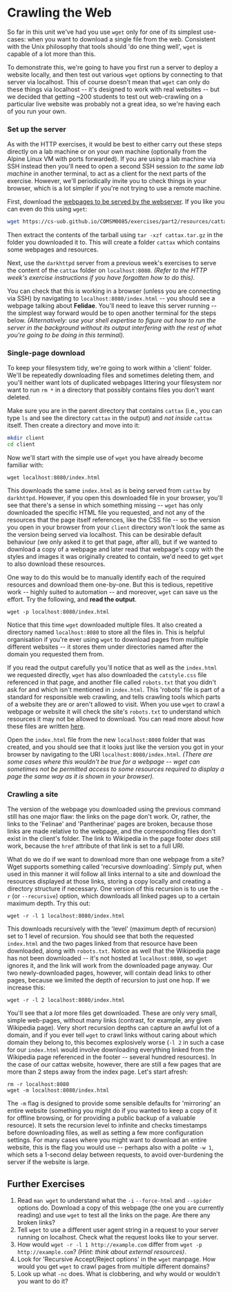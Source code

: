 # Crawling the Web

So far in this unit we've had you use `wget` only for one of its simplest
use-cases: when you want to download a single file from the web. Consistent with
the Unix philosophy that tools should 'do one thing well', `wget` is capable of
a lot more than this.

To demonstrate this, we're going to have you first run a server to deploy a
website locally, and then test out various `wget` options by connecting to that
server via localhost. This of course doesn't mean that `wget` can only do these
things via localhost -- it's designed to work with real websites -- but we
decided that getting ~200 students to test out web-crawling on a particular live
website was probably not a great idea, so we're having each of you run your own.

### Set up the server

As with the HTTP exercises, it would be best to either carry out these steps directly on a lab machine
or on your own machine (optionally from the Alpine Linux VM with ports forwarded). If you are using 
a lab machine via SSH instead then you'll need to open a second SSH session _to the same lab machine_ 
in another terminal, to act as a client for the next parts of the exercise.
However, we'll periodically invite you to check things in your browser, which is
a lot simpler if you're not trying to use a remote machine.

First, download the [webpages to be served by the webserver](../resources/cattax.tar.gz). 
If you like you can even do this using `wget`:

```bash
wget https://cs-uob.github.io/COMSM0085/exercises/part2/resources/cattax.tar.gz
```

Then extract the contents of the tarball using `tar -xzf cattax.tar.gz` in the
folder you downloaded it to. This will create a folder `cattax` which contains some
webpages and resources.

Next, use the `darkhttpd` server from a previous week's exercises to
serve the content of the `cattax` folder on `localhost:8080`. _(Refer to the
HTTP week's exercise instructions if you have forgotten how to do this)_. 

You can check that this is working in a browser (unless you are connecting via
SSH) by navigating to `localhost:8080/index.html` -- you should see a webpage
talking about **Felidae**. You'll need to leave this server running -- the
simplest way forward would be to open another terminal for the steps below.
_(Alternatively: use your shell expertise to figure out how to run the server in
the background without its output interfering with the rest of what you're going
to be doing in this terminal)._

### Single-page download

To keep your filesystem tidy, we're going to work within a 'client' folder.
We'll be repeatedly downloading files and sometimes deleting them, and you'll
neither want lots of duplicated webpages littering your filesystem nor want to
run `rm *` in a directory that possibly contains files you don't want deleted.

Make sure you are in the parent directory that contains `cattax` (i.e., you can
type `ls` and see the directory `cattax` in the output) and _not inside_
`cattax` itself. Then create a directory and move into it:

```bash
mkdir client
cd client
```

Now we'll start with the simple use of `wget` you have already become familiar
with:

```
wget localhost:8080/index.html
```

This downloads the same `index.html` as is being served from `cattax` by
`darkhttpd`. However, if you open this downloaded file in your browser, you'll
see that there's a sense in which something missing -- `wget` has only
downloaded the specific HTML file you requested, and not any of the resources
that the page itself references, like the CSS file -- so the version you open in
your browser from your `client` directory won't look the same as the version
being served via localhost. This can be desirable default behaviour (we only
asked it to get that page, after all), but if we wanted to download a copy of a
webpage and later read that webpage's copy with the styles and images it was
originally created to contain, we'd need to get `wget` to also download these
resources.

One way to do this would be to manually identify each of the required resources
and download them one-by-one. But this is tedious, repetitive work -- highly
suited to automation -- and moreover, `wget` can save us the effort. Try the
following, and **read the output**.

```
wget -p localhost:8080/index.html
```

Notice that this time `wget` downloaded multiple files. It also created a
directory named `localhost:8080` to store all the files in. This is helpful
organisation if you're ever using `wget` to download pages from multiple
different websites -- it stores them under directories named after the domain
you requested them from. 

If you read the output carefully you'll notice that as well as the `index.html`
we requested directly, `wget` has also downloaded the `catstyle.css` file
referenced in that page, and another file called `robots.txt` that you didn't
ask for and which isn't mentioned in `index.html`. This 'robots' file is part of
a standard for responsible web crawling, and tells crawling tools which parts of
a website they are or aren't allowed to visit. When you use `wget` to crawl a
webpage or website it will check the site's `robots.txt` to understand which
resources it may not be allowed to download. You can read more about how these
files are written
[here](https://developers.google.com/search/docs/crawling-indexing/robots/robots_txt). 

Open the `index.html` file from the new `localhost:8080` folder that was
created, and you should see that it looks just like the version you got in your
browser by navigating to the URI `localhost:8080/index.html`. _(There are some
cases where this wouldn't be true for a webpage -- wget can sometimes not be
permitted access to some resources required to display a page the same way as it
is shown in your browser)._

### Crawling a site

The version of the webpage you downloaded using the previous command still has
one major flaw: the links on the page don't work. Or, rather, the links to the
'Felinae' and 'Pantherinae' pages are broken, because those links are made
relative to the webpage, and the corresponding files don't exist in the client's
folder.  The link to Wikipedia in the page footer _does_ still work, because the
`href` attribute of that link is set to a full URI.

What do we do if we want to download more than one webpage from a site? Wget
supports something called 'recursive downloading'. Simply put, when used in this
manner it will follow all links internal to a site and download the resources
displayed at those links, storing a copy locally and creating a directory
structure if necessary. One version of this recursion is to use the `-r` (or
`--recursive`) option, which downloads all linked pages up to a certain maximum
depth. Try this out:

```
wget -r -l 1 localhost:8080/index.html
```

This downloads recursively with the 'level' (maximum depth of recursion) set to
1 level of recursion. You should see that both the requested `index.html` and
the two pages linked from that resource have been downloaded, along with
`robots.txt`. Notice as well that the Wikipedia page has not been downloaded --
it's not hosted at `localhost:8080`, so `wget` ignores it, and the link will
work from the downloaded page anyway.  Our two newly-downloaded pages, however,
will contain dead links to other pages, because we limited the depth of
recursion to just one hop.  If we increase this:

```
wget -r -l 2 localhost:8080/index.html
```

You'll see that a _lot_ more files get downloaded. These are only very small,
simple web-pages, without many links (contrast, for example, any given Wikipedia
page). Very short recursion depths can capture an awful lot of a domain, and if
you ever tell `wget` to crawl links without caring about which domain they
belong to, this becomes explosively worse (`-l 2` in such a case for our
`index.html` would involve
downloading everything linked from the Wikipedia page referenced in the footer
-- several hundred resources).  In the case of our cattax website, however,
there are still a few pages that are more than 2 steps away from the index page.
Let's start afresh:

```
rm -r localhost:8080
wget -m localhost:8080/index.html
```

The `-m` flag is designed to provide some sensible defaults for 'mirroring' an
entire website (something you might do if you wanted to keep a copy of it for
offline browsing, or for providing a public backup of a valuable resource). It
sets the recursion level to infinite and checks timestamps before downloading
files, as well as setting a few more configuration settings. For many cases
where you might want to download an entire website, this is the flag you would use --
perhaps also with a polite `-w 1`, which sets a 1-second delay between requests,
to avoid over-burdening the server if the website is large.


## Further Exercises
 1. Read `man wget` to understand what the `-i` `--force-html` and `--spider`
    options do. Download a copy of this webpage (the one you are currently
reading) and use `wget` to test all the links on the page. Are there any broken
links?
 2. Tell `wget` to use a different user agent string in a request to your server running
on localhost. Check what the request looks like to your server.
 3. How would `wget -r -l 1 http://example.com` differ from `wget -p
    http://example.com`? _(Hint: think about external resources)_.  
 4. Look for 'Recursive Accept/Reject options' in the `wget` manpage. How would
    you get `wget` to crawl pages from multiple different domains?
 5. Look up what `-nc` does. What is clobbering, and why would or wouldn't you
    want to do it?
